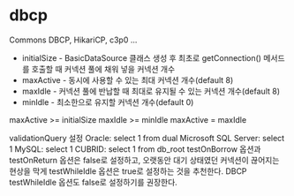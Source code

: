 dbcp 
===
Commons DBCP, HikariCP, c3p0 ...


* initialSize -	BasicDataSource 클래스 생성 후 최초로 getConnection() 메서드를 호출할 때 커넥션 풀에 채워 넣을 커넥션 개수
* maxActive - 동시에 사용할 수 있는 최대 커넥션 개수(default 8)
* maxIdle - 커넥션 풀에 반납할 때 최대로 유지될 수 있는 커넥션 개수(default  8)
* minIdle - 최소한으로 유지할 커넥션 개수(default 0)


maxActive >= initialSize
maxIdle >= minIdle
maxActive = maxIdle

validationQuery 설정
Oracle: select 1 from dual
Microsoft SQL Server: select 1
MySQL: select 1
CUBRID: select 1 from db_root
testOnBorrow 옵션과 testOnReturn 옵션은 false로 설정하고, 오랫동안 대기 상태였던 커넥션이 끊어지는 현상을 막게 testWhileIdle 옵션은 true로 설정하는 것을 추천한다. DBCP testWhileIdle 옵션도 false로 설정하기를 권장한다.